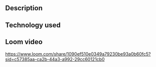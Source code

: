 ## Description 

 ## Technology used

 ## Loom video  
 https://www.loom.com/share/1090ef510e0349a79230be93a0b60fc5?sid=c57385aa-ca2b-44a3-a992-29cc60121cb0

 
 
